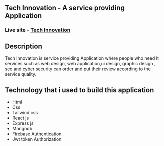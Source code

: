 ## Tech Innovation - A service providing Application

### Live site - [Tech Innovation](https://www.google.com)

## Description

Tech Innovation is service providing Application where people who need It services such as web design, web application,ui design, graphic design , seo and  cyber security can order and put their review according to the service quality.

## Technology that i used to build this application

* Html
* Css
* Tailwind css
* React js
* Express js
* Mongodb
* Firebase Authentication
* Jwt token Authorization
